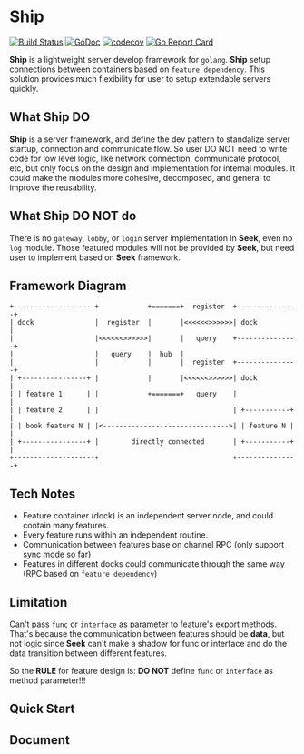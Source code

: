 # Ship

[![Build Status](https://travis-ci.com/muguangyi/ship.svg?branch=master)](https://travis-ci.com/muguangyi/ship) [![GoDoc](https://godoc.org/github.com/muguangyi/ship?status.svg)](https://godoc.org/github.com/muguangyi/ship) [![codecov](https://codecov.io/gh/muguangyi/ship/branch/master/graph/badge.svg)](https://codecov.io/gh/muguangyi/ship) [![Go Report Card](https://goreportcard.com/badge/github.com/muguangyi/ship)](https://goreportcard.com/report/github.com/muguangyi/ship)

**Ship** is a lightweight server develop framework for `golang`. **Ship** setup connections between containers based on `feature dependency`. This solution provides much flexibility for user to setup extendable servers quickly.

## What Ship DO

**Ship** is a server framework, and define the dev pattern to standalize server startup, connection and communicate flow. So user DO NOT need to write code for low level logic, like network connection, communicate protocol, etc, but only focus on the design and implementation for internal modules. It could make the modules more cohesive, decomposed, and general to improve the reusability.

## What Ship DO NOT do

There is no `gateway`, `lobby`, or `login` server implementation in **Seek**, even no `log` module. Those featured modules will not be provided by **Seek**, but need user to implement based on **Seek** framework.

## Framework Diagram

    +--------------------+            +=======+  register  +---------------+
    | dock               |  register  |       |<<<<<<>>>>>>| dock          |
    |                    |<<<<<<>>>>>>|       |   query    +---------------+
    |                    |   query    |  hub  |
    |                    |            |       |  register  +---------------+
    | +----------------+ |            |       |<<<<<<>>>>>>| dock          |
    | | feature 1      | |            +=======+   query    |               |
    | | feature 2      | |                                 | +-----------+ |
    | | book feature N | |<------------------------------->| | feature N | |
    | +----------------+ |        directly connected       | +-----------+ |
    +--------------------+                                 +---------------+

## Tech Notes

* Feature container (dock) is an independent server node, and could contain many features.
* Every feature runs within an independent routine.
* Communication between features base on channel RPC (only support sync mode so far)
* Features in different docks could communicate through the same way (RPC based on `feature dependency`)

## Limitation

Can't pass `func` or `interface` as parameter to feature's export methods. That's because the communication between features should be **data**, but not logic since **Seek** can't make a shadow for func or interface and do the data transition between different features.

So the **RULE** for feature design is: **DO NOT** define `func` or `interface` as method parameter!!!

## Quick Start

## Document